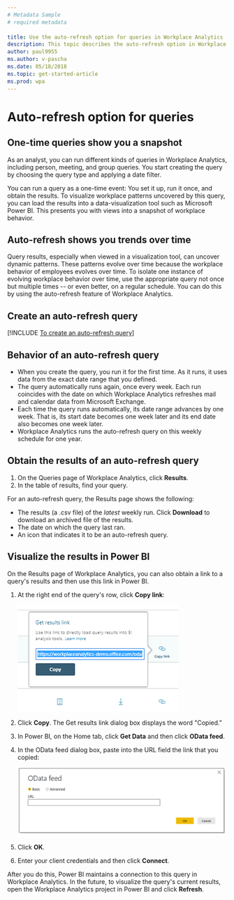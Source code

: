 ```yaml
---
# Metadata Sample
# required metadata

title: Use the auto-refresh option for queries in Workplace Analytics 
description: This topic describes the auto-refresh option in Workplace Analytics queries.     
author: paul9955
ms.author: v-pascha
ms.date: 05/18/2018
ms.topic: get-started-article
ms.prod: wpa
---
```


# Auto-refresh option for queries

## One-time queries show you a snapshot

As an analyst, you can run different kinds of queries in Workplace Analytics, including person, meeting, and group queries. You start creating the query by choosing the query type and applying a date filter.

You can run a query as a one-time event: You set it up, run it once, and obtain the results. To visualize workplace patterns uncovered by this query, you can load the results into a data-visualization tool such as Microsoft Power BI. This presents you with views into a snapshot of workplace behavior. 

## Auto-refresh shows you trends over time

Query results, especially when viewed in a visualization tool, can uncover dynamic patterns. These patterns evolve over time because the workplace behavior of employees evolves over time. To isolate one instance of evolving workplace behavior over time, use the appropriate query not once but multiple times -- or even better, on a regular schedule. You can do this by using the auto-refresh feature of Workplace Analytics. 

## Create an auto-refresh query

[!INCLUDE [To create an auto-refresh query](../Includes/to-create-auto-refresh-query.md)]

## Behavior of an auto-refresh query

 * When you create the query, you run it for the first time. As it runs, it uses data from the exact date range that you defined.
 * The query automatically runs again, once every week. Each run coincides with the date on which Workplace Analytics refreshes mail and calendar data from Microsoft Exchange. 
 * Each time the query runs automatically, its date range advances by one week. That is, its start date becomes one week later and its end date also becomes one week later.  
 * Workplace Analytics runs the auto-refresh query on this weekly schedule for one year.

## Obtain the results of an auto-refresh query

1. On the Queries page of Workplace Analytics, click **Results**.  
2. In the table of results, find your query. 

For an auto-refresh query, the Results page shows the following: 

 * The results (a .csv file) of the _latest_ weekly run. Click **Download** to download an archived file of the results. 
 * The date on which the query last ran.  
 * An icon that indicates it to be an auto-refresh query.

## Visualize the results in Power BI

On the Results page of Workplace Analytics, you can also obtain a link to a query's results and then use this link in Power BI. 

1. At the right end of the query's row, click **Copy link**:

   <img src="../Images/WpA/Tutorials/Get-results-link.png" alt="Copy a query's results link">

2. Click **Copy**. The Get results link dialog box displays the word "Copied." 
3. In Power BI, on the Home tab, click **Get Data** and then click **OData feed**.
4. In the OData feed dialog box, paste into the URL field the link that you copied:

   <img src="../Images/WpA/Tutorials/OData-feed.png" alt="OData feed in Power BI">

5. Click **OK**.
6. Enter your client credentials and then click **Connect**.

After you do this, Power BI maintains a connection to this query in Workplace Analytics. In the future, to visualize the query's current results, open the Workplace Analytics project in Power BI and click **Refresh**. 
